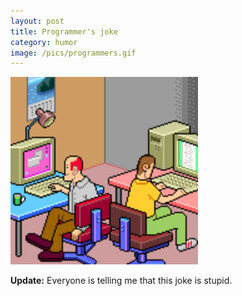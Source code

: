 ```yaml
---
layout: post
title: Programmer's joke
category: humor
image: /pics/programmers.gif
---
```

<span class="center"><img src="/pics/programmers.gif" width="300" alt=""/></span>

**Update:** Everyone is telling me that this joke is stupid.
